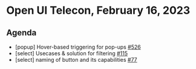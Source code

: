 # Open UI Telecon, February 16, 2023

## Agenda
* [popup] Hover-based triggering for pop-ups [#526](https://github.com/openui/open-ui/issues/526)
* [select] Usecases & solution for filtering [#115](https://github.com/openui/open-ui/issues/115)
* [select] naming of button and its capabilities [#77](https://github.com/openui/open-ui/issues/77)
